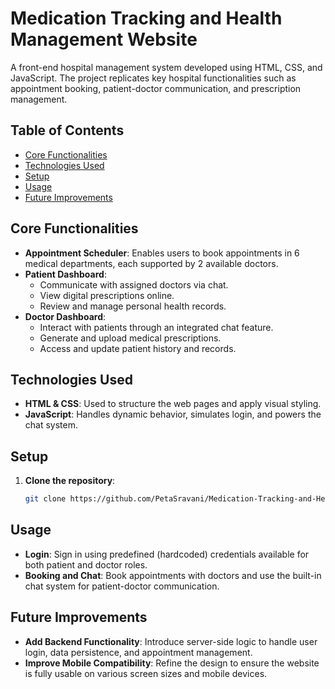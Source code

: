 # Medication Tracking and Health Management Website

A front-end hospital management system developed using HTML, CSS, and JavaScript. The project replicates key hospital functionalities such as appointment booking, patient-doctor communication, and prescription management.

## Table of Contents
- [Core Functionalities](#core-functionalities)
- [Technologies Used](#technologies-used)
- [Setup](#setup)
- [Usage](#usage)
- [Future Improvements](#future-improvements)


## Core Functionalities

- **Appointment Scheduler**: Enables users to book appointments in 6 medical departments, each supported by 2 available doctors.
- **Patient Dashboard**:
  - Communicate with assigned doctors via chat.
  - View digital prescriptions online.
  - Review and manage personal health records.
- **Doctor Dashboard**:
  - Interact with patients through an integrated chat feature.
  - Generate and upload medical prescriptions.
  - Access and update patient history and records.


## Technologies Used

- **HTML & CSS**: Used to structure the web pages and apply visual styling.
- **JavaScript**: Handles dynamic behavior, simulates login, and powers the chat system.


## Setup

1. **Clone the repository**:
   ```bash
   git clone https://github.com/PetaSravani/Medication-Tracking-and-Health-Management-Website.git


## Usage

- **Login**: Sign in using predefined (hardcoded) credentials available for both patient and doctor roles.
- **Booking and Chat**: Book appointments with doctors and use the built-in chat system for patient-doctor communication.

## Future Improvements

- **Add Backend Functionality**: Introduce server-side logic to handle user login, data persistence, and appointment management.
- **Improve Mobile Compatibility**: Refine the design to ensure the website is fully usable on various screen sizes and mobile devices.

